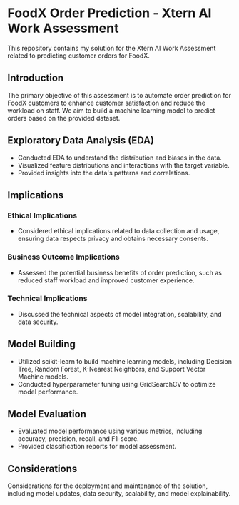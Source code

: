 # FoodX Order Prediction - Xtern AI Work Assessment

This repository contains my solution for the Xtern AI Work Assessment related to predicting customer orders for FoodX.

## Introduction

The primary objective of this assessment is to automate order prediction for FoodX customers to enhance customer satisfaction and reduce the workload on staff. We aim to build a machine learning model to predict orders based on the provided dataset.

## Exploratory Data Analysis (EDA)

- Conducted EDA to understand the distribution and biases in the data.
- Visualized feature distributions and interactions with the target variable.
- Provided insights into the data's patterns and correlations.

## Implications

### Ethical Implications

- Considered ethical implications related to data collection and usage, ensuring data respects privacy and obtains necessary consents.

### Business Outcome Implications

- Assessed the potential business benefits of order prediction, such as reduced staff workload and improved customer experience.

### Technical Implications

- Discussed the technical aspects of model integration, scalability, and data security.

## Model Building

- Utilized scikit-learn to build machine learning models, including Decision Tree, Random Forest, K-Nearest Neighbors, and Support Vector Machine models.
- Conducted hyperparameter tuning using GridSearchCV to optimize model performance.

## Model Evaluation

- Evaluated model performance using various metrics, including accuracy, precision, recall, and F1-score.
- Provided classification reports for model assessment.

## Considerations

Considerations for the deployment and maintenance of the solution, including model updates, data security, scalability, and model explainability.
